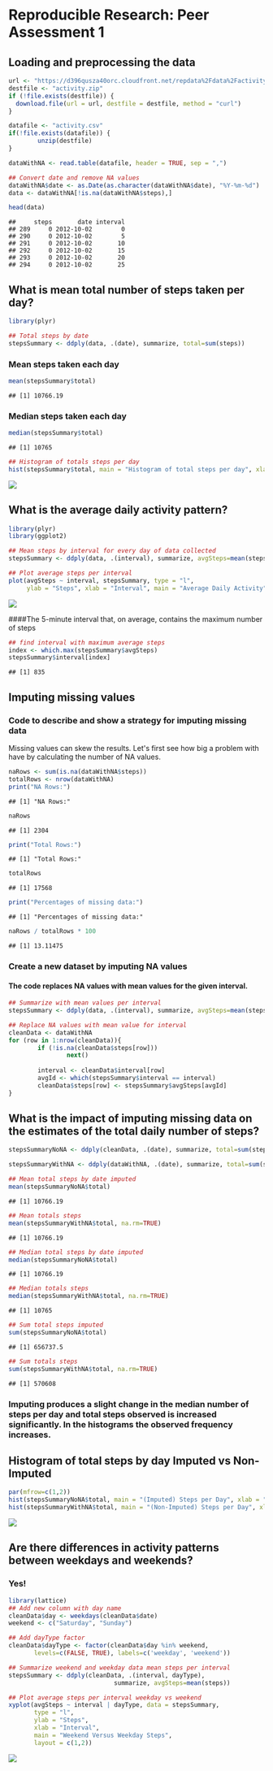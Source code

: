 # Reproducible Research: Peer Assessment 1

## Loading and preprocessing the data


```r
url <- "https://d396qusza40orc.cloudfront.net/repdata%2Fdata%2Factivity.zip"
destfile <- "activity.zip"
if (!file.exists(destfile)) {
  download.file(url = url, destfile = destfile, method = "curl")
}

datafile <- "activity.csv"
if(!file.exists(datafile)) {
        unzip(destfile)
}

dataWithNA <- read.table(datafile, header = TRUE, sep = ",")

## Convert date and remove NA values
dataWithNA$date <- as.Date(as.character(dataWithNA$date), "%Y-%m-%d")
data <- dataWithNA[!is.na(dataWithNA$steps),]

head(data)
```

```
##     steps       date interval
## 289     0 2012-10-02        0
## 290     0 2012-10-02        5
## 291     0 2012-10-02       10
## 292     0 2012-10-02       15
## 293     0 2012-10-02       20
## 294     0 2012-10-02       25
```

## What is mean total number of steps taken per day?


```r
library(plyr)

## Total steps by date
stepsSummary <- ddply(data, .(date), summarize, total=sum(steps))
```
### Mean steps taken each day

```r
mean(stepsSummary$total)
```

```
## [1] 10766.19
```
### Median steps taken each day

```r
median(stepsSummary$total)
```

```
## [1] 10765
```

```r
## Histogram of totals steps per day
hist(stepsSummary$total, main = "Histogram of total steps per day", xlab = "Steps", col = "blue")
```

![](PA1_template_files/figure-html/unnamed-chunk-4-1.png)<!-- -->

## What is the average daily activity pattern?


```r
library(plyr)
library(ggplot2)

## Mean steps by interval for every day of data collected
stepsSummary <- ddply(data, .(interval), summarize, avgSteps=mean(steps))

## Plot average steps per interval
plot(avgSteps ~ interval, stepsSummary, type = "l", 
     ylab = "Steps", xlab = "Interval", main = "Average Daily Activity")
```

![](PA1_template_files/figure-html/unnamed-chunk-5-1.png)<!-- -->

####The 5-minute interval that, on average, contains the maximum number of steps


```r
## find interval with maximum average steps
index <- which.max(stepsSummary$avgSteps)
stepsSummary$interval[index]
```

```
## [1] 835
```

## Imputing missing values

### Code to describe and show a strategy for imputing missing data

Missing values can skew the results. Let's first see how big a problem with have by calculating the number of NA values.


```r
naRows <- sum(is.na(dataWithNA$steps))
totalRows <- nrow(dataWithNA)
print("NA Rows:")
```

```
## [1] "NA Rows:"
```

```r
naRows
```

```
## [1] 2304
```

```r
print("Total Rows:")
```

```
## [1] "Total Rows:"
```

```r
totalRows
```

```
## [1] 17568
```

```r
print("Percentages of missing data:")
```

```
## [1] "Percentages of missing data:"
```

```r
naRows / totalRows * 100
```

```
## [1] 13.11475
```
### Create a new dataset by imputing NA values
#### The code replaces NA values with mean values for the given interval.


```r
## Summarize with mean values per interval
stepsSummary <- ddply(data, .(interval), summarize, avgSteps=mean(steps))

## Replace NA values with mean value for interval
cleanData <- dataWithNA
for (row in 1:nrow(cleanData)){
        if (!is.na(cleanData$steps[row]))
                next()
        
        interval <- cleanData$interval[row]
        avgId <- which(stepsSummary$interval == interval)
        cleanData$steps[row] <- stepsSummary$avgSteps[avgId]
}
```
## What is the impact of imputing missing data on the estimates of the total daily number of steps?

```r
stepsSummaryNoNA <- ddply(cleanData, .(date), summarize, total=sum(steps))

stepsSummaryWithNA <- ddply(dataWithNA, .(date), summarize, total=sum(steps))

## Mean total steps by date imputed
mean(stepsSummaryNoNA$total)
```

```
## [1] 10766.19
```

```r
## Mean totals steps
mean(stepsSummaryWithNA$total, na.rm=TRUE)
```

```
## [1] 10766.19
```

```r
## Median total steps by date imputed
median(stepsSummaryNoNA$total)
```

```
## [1] 10766.19
```

```r
## Median totals steps
median(stepsSummaryWithNA$total, na.rm=TRUE)
```

```
## [1] 10765
```

```r
## Sum total steps imputed
sum(stepsSummaryNoNA$total)
```

```
## [1] 656737.5
```

```r
## Sum totals steps
sum(stepsSummaryWithNA$total, na.rm=TRUE)
```

```
## [1] 570608
```

### Imputing produces a slight change in the median number of steps per day and total steps observed is increased significantly. In the histograms the observed frequency increases.

## Histogram of total steps by day Imputed vs Non-Imputed

```r
par(mfrow=c(1,2))
hist(stepsSummaryNoNA$total, main = "(Imputed) Steps per Day", xlab = "Steps", col = "blue")
hist(stepsSummaryWithNA$total, main = "(Non-Imputed) Steps per Day", xlab = "Steps", col = "blue")
```

![](PA1_template_files/figure-html/unnamed-chunk-10-1.png)<!-- -->

## Are there differences in activity patterns between weekdays and weekends?

### Yes!


```r
library(lattice)
## Add new column with day name
cleanData$day <- weekdays(cleanData$date)
weekend <- c("Saturday", "Sunday")

## Add dayType factor
cleanData$dayType <- factor(cleanData$day %in% weekend, 
       levels=c(FALSE, TRUE), labels=c('weekday', 'weekend'))

## Summarize weekend and weekday data mean steps per interval
stepsSummary <- ddply(cleanData, .(interval, dayType), 
                             summarize, avgSteps=mean(steps))

## Plot average steps per interval weekday vs weekend
xyplot(avgSteps ~ interval | dayType, data = stepsSummary, 
       type = "l", 
       ylab = "Steps", 
       xlab = "Interval", 
       main = "Weekend Versus Weekday Steps", 
       layout = c(1,2))
```

![](PA1_template_files/figure-html/unnamed-chunk-11-1.png)<!-- -->
